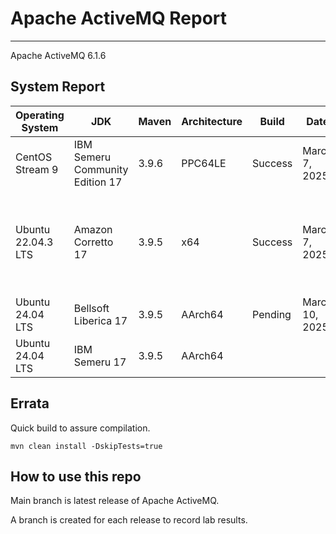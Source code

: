 # Apache ActiveMQ Report
--- 

Apache ActiveMQ 6.1.6

## System Report

| Operating System    | JDK       | Maven | Architecture | Build | Date  | Notes |
|---------------------|-----------|-------|--------------|-------|-------|-------|
| CentOS Stream 9         | IBM Semeru Community Edition 17   | 3.9.6 | PPC64LE      | Success | March 7, 2025 | A few unstable unit tests. |
| Ubuntu 22.04.3 LTS          | Amazon Corretto 17   | 3.9.5 | x64      | Success | March 7, 2025| Errors in AMQP, All Jar Bundle, Web Demo, and Assembly |
| Ubuntu 24.04 LTS          | Bellsoft Liberica 17   | 3.9.5 | AArch64      | Pending  | March 10, 2025 |  |
| Ubuntu 24.04 LTS          | IBM Semeru 17   | 3.9.5 | AArch64      |   |  |  |


## Errata


Quick build to assure compilation. 
```
mvn clean install -DskipTests=true
```

## How to use this repo

Main branch is latest release of Apache ActiveMQ.

A branch is created for each release to record lab results.
